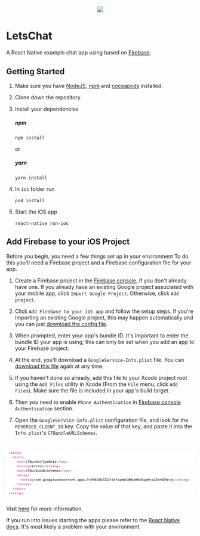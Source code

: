 <h1 align="center">
  <img src="https://user-images.githubusercontent.com/13334788/34674675-41d71bb6-f4a0-11e7-9ebd-4fdc4a130121.png"/><br>
</h1>



# LetsChat
A React Native example chat app using based on [Firebase](https://firebase.google.com/).

## Getting Started

1. Make sure you have [NodeJS](https://nodejs.org/), [npm](https://www.npmjs.com/) and [cocoapods](https://cocoapods.org/) installed.

2. Clone down the repository

3. Install your dependencies

    ##### npm
    ```
    npm install
    ```
    or
    ##### yarn
    ```
    yarn install
    ```
4. In `ios` folder run

    ```
    pod install
    ```

5. Start the iOS app

    ```
    react-native run-ios
    ```

 ## Add Firebase to your iOS Project

Before you begin, you need a few things set up in your environment
To do this you'll need a Firebase project and a Firebase configuration file for your app.

1. Create a Firebase project in the [Firebase console](https://console.firebase.google.com/), if you don't already have one. If you already have an existing Google project associated with your mobile app, click `Import Google Project`. Otherwise, click `Add project`.
2. Click `Add Firebase to your iOS app` and follow the setup steps. If you're importing an existing Google project, this may happen automatically and you can just [download the config file](https://support.google.com/firebase/answer/7015592).
3. When prompted, enter your app's bundle ID. It's important to enter the bundle ID your app is using; this can only be set when you add an app to your Firebase project.
4. At the end, you'll download a `GoogleService-Info.plist` file. You can [download this file](https://support.google.com/firebase/answer/7015592) again at any time.
5. If you haven't done so already, add this file to your Xcode project root using the `Add Files` utility in Xcode (From the `File` menu, click `Add Files`). Make sure the file is included in your app's build target.

6. Then you need to enable `Phone Authentication` in [Firebase console](https://console.firebase.google.com/) `Authentication` section.

7. Open the `GoogleService-Info.plist` configuration file, and look for the `REVERSED_CLIENT_ID` key. Copy the value of that key, and paste it into the `Info.plist`'s `CFBundleURLSchemes`.
<h1 align="center">
  <img src="./readme_assets/info_plist.png"/><br>
</h1>

Visit [here](https://firebase.google.com/docs/ios/setup) for more information.

If you run into issues starting the apps please refer to the [React Native docs](https://facebook.github.io/react-native/docs/getting-started.html). It's most likely a problem with your environment.
